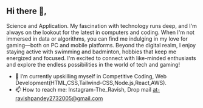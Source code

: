 ## Hi there 👋,
Science and Application. My fascination with technology runs deep, and I'm always on the lookout for the latest in computers and coding. When I'm not immersed in data or algorithms, you can find me indulging in my love for gaming—both on PC and mobile platforms. Beyond the digital realm, I enjoy staying active with swimming and badminton, hobbies that keep me energized and focused. I'm excited to connect with like-minded enthusiasts and explore the endless possibilities in the world of tech and gaming!
- 🌱 I’m currently upskilling myself in Competitive Coding, Web Development(HTML,CSS,Tailwind-CSS,Node.js,React,AWS).
- 📫 How to reach me: Instagram-The_Ravish, Drop mail at-ravishpandey2732005@gmail.com
<!--
**RavishCRZ27/RavishCRZ27** is a ✨ _special_ ✨ repository because its `README.md` (this file) appears on your GitHub profile.

Here are some ideas to get you started:

- 🔭 I’m currently working on ...
- 🌱 I’m currently learning ...
- 👯 I’m looking to collaborate on ...
- 🤔 I’m looking for help with ...
- 💬 Ask me about ...
- 📫 How to reach me: ...
- 😄 Pronouns: ...
- ⚡ Fun fact: ...
-->
